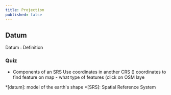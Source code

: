 ```yaml
---
title: Projection
published: false
---
```


## Datum

Datum
: Definition


### Quiz

- Components of an SRS
Use coordinates in another CRS () coordinates to find feature on map - what type of features (click on OSM laye





*[datum]: model of the earth's shape
*[SRS]: Spatial Reference System
